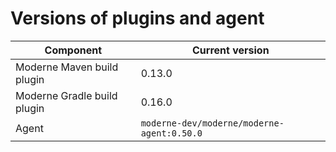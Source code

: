 # Versions of plugins and agent

| Component                   | Current version                            |
| --------------------------- |--------------------------------------------|
| Moderne Maven build plugin  | 0.13.0                                     |
| Moderne Gradle build plugin | 0.16.0                                     |
| Agent                       | `moderne-dev/moderne/moderne-agent:0.50.0` |
